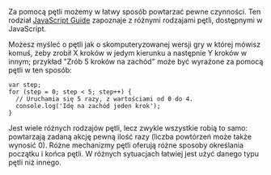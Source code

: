 Za pomocą pętli możemy w łatwy sposób powtarzać pewne czynności. Ten rodział [JavaScript Guide](https://developer.mozilla.org/en-US/docs/Web/JavaScript/Guide) zapoznaje z różnymi rodzajami pętli, dostępnymi w JavaScript.

Możesz myśleć o pętli jak o skomputeryzowanej wersji gry w której mówisz komuś, żeby zrobił X kroków w jedym kierunku a następnie Y kroków w innym; przykład "Zrób 5 kroków na zachód" może być wyrażone za pomocą pętli w ten sposób:

```
var step;
for (step = 0; step < 5; step++) {
  // Uruchamia się 5 razy, z wartościami od 0 do 4.
  console.log('Idę na zachód jeden krok');
}

```

Jest wiele różnych rodzajów pętli, lecz zwykle wszystkie robią to samo: powtarzają zadaną akcję pewną ilość razy (liczba powtórzeń może także wynosić 0). Różne mechanizmy pętli oferują różne sposoby określania początku i końca pętli. W różnych sytuacjach łatwiej jest użyć danego typu pętli niż innego.